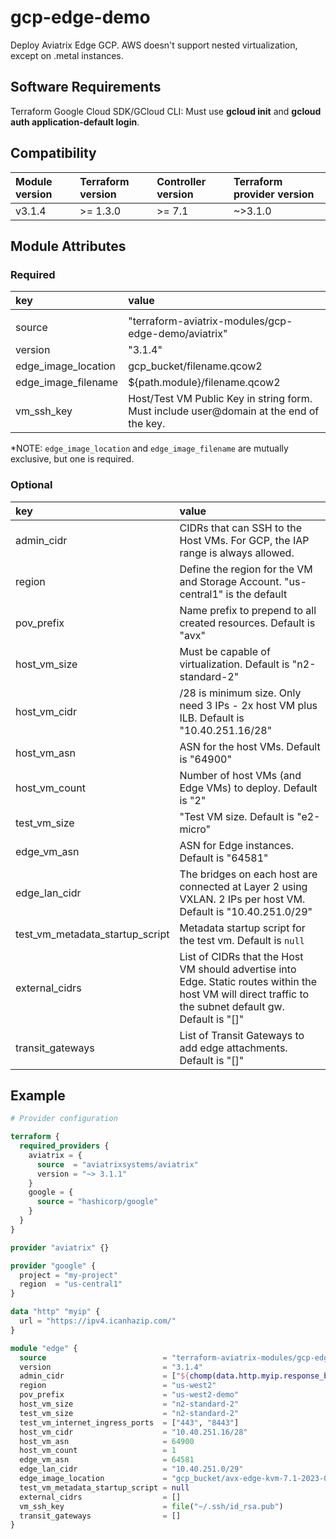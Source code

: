 # gcp-edge-demo

Deploy Aviatrix Edge GCP. AWS doesn't support nested virtualization, except on .metal instances.

## Software Requirements

Terraform
Google Cloud SDK/GCloud CLI: Must use **gcloud init** and **gcloud auth application-default login**.

## Compatibility

| Module version | Terraform version | Controller version | Terraform provider version |
| :------------- | :---------------- | :----------------- | :------------------------- |
| v3.1.4         | >= 1.3.0          | >= 7.1             | ~>3.1.0                    |

## Module Attributes

### Required
  
  | key                 | value                                                                                   |
  | :------------------ | :-------------------------------------------------------------------------------------- |
  |                     |
  | source              | "terraform-aviatrix-modules/gcp-edge-demo/aviatrix"                                     |
  | version             | "3.1.4"                                                                                 |
  | edge_image_location | gcp_bucket/filename.qcow2                                                               |
  | edge_image_filename | ${path.module}/filename.qcow2                                                           |
  | vm_ssh_key          | Host/Test VM Public Key in string form. Must include user@domain at the end of the key. |

*NOTE: `edge_image_location` and `edge_image_filename` are mutually exclusive, but one is required.

### Optional

| key                             | value                                                                                                                                                     |
| :------------------------------ | :-------------------------------------------------------------------------------------------------------------------------------------------------------- |
| admin_cidr                      | CIDRs that can SSH to the Host VMs. For GCP, the IAP range is always allowed.                                                                             |
| region                          | Define the region for the VM and Storage Account. "us-central1" is the default                                                                            |
| pov_prefix                      | Name prefix to prepend to all created resources. Default is "avx"                                                                                         |
| host_vm_size                    | Must be capable of virtualization. Default is "n2-standard-2"                                                                                             |
| host_vm_cidr                    | /28 is minimum size. Only need 3 IPs - 2x host VM plus ILB. Default is "10.40.251.16/28"                                                                  |
| host_vm_asn                     | ASN for the host VMs. Default is "64900"                                                                                                                  |
| host_vm_count                   | Number of host VMs (and Edge VMs) to deploy. Default is "2"                                                                                               |
| test_vm_size                    | "Test VM size. Default is "e2-micro"                                                                                                                      |
| edge_vm_asn                     | ASN for Edge instances. Default is "64581"                                                                                                                |
| edge_lan_cidr                   | The bridges on each host are connected at Layer 2 using VXLAN. 2 IPs per host VM. Default is "10.40.251.0/29"                                             |
| test_vm_metadata_startup_script | Metadata startup script for the test vm. Default is `null`                                                                                                |
| external_cidrs                  | List of CIDRs that the Host VM should advertise into Edge. Static routes within the host VM will direct traffic to the subnet default gw. Default is "[]" |
| transit_gateways                | List of Transit Gateways to add edge attachments. Default is "[]"                                                                                         |

## Example

```terraform
# Provider configuration

terraform {
  required_providers {
    aviatrix = {
      source  = "aviatrixsystems/aviatrix"
      version = "~> 3.1.1"
    }
    google = {
      source = "hashicorp/google"
    }
  }
}

provider "aviatrix" {}

provider "google" {
  project = "my-project"
  region  = "us-central1"
}

data "http" "myip" {
  url = "https://ipv4.icanhazip.com/"
}

module "edge" {
  source                          = "terraform-aviatrix-modules/gcp-edge-demo/aviatrix"
  version                         = "3.1.4"
  admin_cidr                      = ["${chomp(data.http.myip.response_body)}/32"]
  region                          = "us-west2"
  pov_prefix                      = "us-west2-demo"
  host_vm_size                    = "n2-standard-2"
  test_vm_size                    = "n2-standard-2"
  test_vm_internet_ingress_ports  = ["443", "8443"]
  host_vm_cidr                    = "10.40.251.16/28"
  host_vm_asn                     = 64900
  host_vm_count                   = 1
  edge_vm_asn                     = 64581
  edge_lan_cidr                   = "10.40.251.0/29"
  edge_image_location             = "gcp_bucket/avx-edge-kvm-7.1-2023-04-24.qcow2"
  test_vm_metadata_startup_script = null
  external_cidrs                  = []
  vm_ssh_key                      = file("~/.ssh/id_rsa.pub")
  transit_gateways                = []
}
```
